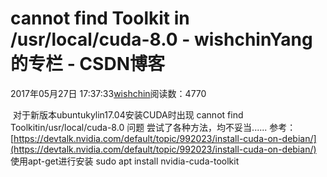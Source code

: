 # cannot find Toolkit in /usr/local/cuda-8.0 - wishchinYang的专栏 - CSDN博客
2017年05月27日 17:37:33[wishchin](https://me.csdn.net/wishchin)阅读数：4770
                
 对于新版本ubuntukylin17.04安装CUDA时出现
cannot find Toolkitin/usr/local/cuda-8.0
问题
尝试了各种方法，均不妥当......
参考：[https://devtalk.nvidia.com/default/topic/992023/install-cuda-on-debian/](https://devtalk.nvidia.com/default/topic/992023/install-cuda-on-debian/)
使用apt-get进行安装
sudo apt install nvidia-cuda-toolkit
